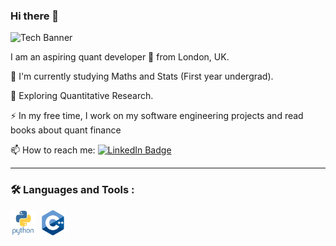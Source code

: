 

### Hi there 👋


![Tech Banner](https://media.giphy.com/media/dWesBcTLavkZuG35MI/giphy.gif)



I am an aspiring quant developer :wave: from London, UK.



:telescope: I'm currently studying Maths and Stats (First year undergrad).

:seedling: Exploring Quantitative Research.

:zap: In my free time, I work on my software engineering projects and read books about quant finance

:mailbox: How to reach me: <a href="https://www.linkedin.com/in/rayaneourari/">
    <img src="https://img.shields.io/badge/LinkedIn-blue?style=for-the-badge&logo=linkedin&logoColor=white" alt="LinkedIn Badge"/>
</a>

---

### :hammer_and_wrench: Languages and Tools :

<div>
  <img src="https://github.com/devicons/devicon/blob/master/icons/python/python-original-wordmark.svg" title="Python" alt="Python" width="40" height="40"/>&nbsp
  <img src="https://github.com/devicons/devicon/blob/master/icons/cplusplus/cplusplus-original.svg" title="C++" alt="C++" width="40" height="40"/>&nbsp;
</div>

</div>

